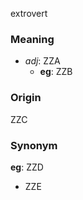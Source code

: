 extrovert
### Meaning
+ _adj_: ZZA
    + __eg__: ZZB

### Origin

ZZC

### Synonym

__eg__: ZZD

+ ZZE


